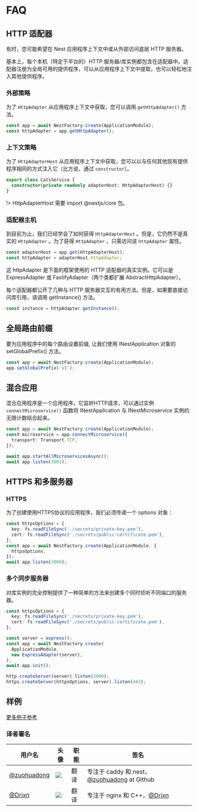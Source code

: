 # FAQ

## HTTP 适配器

有时，您可能希望在 Nest 应用程序上下文中或从外部访问底层 HTTP 服务器。

基本上，每个本机（特定于平台的）HTTP 服务器/库实例都包含在适配器中。适配器注册为全局可用的提供程序，可以从应用程序上下文中提取，也可以轻松地注入其他提供程序。

### 外部策略

为了 `HttpAdapter` 从应用程序上下文中获取，您可以调用 `getHttpAdapter()` 方法。

```typescript
const app = await NestFactory.create(ApplicationModule);
const httpAdapter = app.getHttpAdapter();
```


### 上下文策略

为了 `HttpAdapterHost` 从应用程序上下文中获取，您可以以与任何其他现有提供程序相同的方式注入它（比方说，通过 `constructor`）。

```typescript
export class CatsService {
  constructor(private readonly adapterHost: HttpAdapterHost) {}
}
```

!> HttpAdapterHost 需要 import @nestjs/core 包。

### 适配器主机

到目前为止，我们已经学会了如何获得 `HttpAdapterHost` 。但是，它仍然不是真实的 `HttpAdapter` 。为了获得 `HttpAdapter` ，只需访问该 `httpAdapter` 属性。

```typescript
const adapterHost = app.get(HttpAdapterHost);
const httpAdapter = adapterHost.httpAdapter;
```

这 httpAdapter 是下面的框架使用的 HTTP 适配器的真实实例。它可以是 ExpressAdapter 或 FastifyAdapter（两个类都扩展 AbstractHttpAdapter）。

每个适配器都公开了几种与 HTTP 服务器交互的有用方法。但是，如果要直接访问库引用，请调用 getInstance() 方法。


```typescript
const instance = httpAdapter.getInstance();
```

## 全局路由前缀

要为应用程序中的每个路由设置前缀, 让我们使用 INestApplication 对象的 setGlobalPrefix() 方法。

```typescript
const app = await NestFactory.create(ApplicationModule);
app.setGlobalPrefix('v1');
```


## 混合应用


混合应用程序是一个应用程序，它监听HTTP请求，可以通过实例 `connectMicroservice()` 函数将 INestApplication 与 INestMicroservice 实例的无限计数结合起来。

```typescript
const app = await NestFactory.create(ApplicationModule);
const microservice = app.connectMicroservice({
  transport: Transport.TCP,
});

await app.startAllMicroservicesAsync();
await app.listen(3001);
```


## HTTPS 和多服务器

### HTTPS

为了创建使用HTTPS协议的应用程序，我们必须传递一个 options 对象：

```typescript
const httpsOptions = {
  key: fs.readFileSync('./secrets/private-key.pem'),
  cert: fs.readFileSync('./secrets/public-certificate.pem'),
};
const app = await NestFactory.create(ApplicationModule, {
  httpsOptions,
});
await app.listen(3000);
```

### 多个同步服务器
对库实例的完全控制提供了一种简单的方法来创建多个同时侦听不同端口的服务器。

```typescript
const httpsOptions = {
  key: fs.readFileSync('./secrets/private-key.pem'),
  cert: fs.readFileSync('./secrets/public-certificate.pem'),
};

const server = express();
const app = await NestFactory.create(
  ApplicationModule,
  new ExpressAdapter(server),
);
await app.init();

http.createServer(server).listen(3000);
https.createServer(httpsOptions, server).listen(443);
```

## 样例

[更多例子参考](https://github.com/nestjs/nest/tree/master/examples)



 ### 译者署名

| 用户名 | 头像 | 职能 | 签名 |
|---|---|---|---|
| [@zuohuadong](https://github.com/zuohuadong)  | <img class="avatar-66 rm-style" src="https://wx3.sinaimg.cn/large/006fVPCvly1fmpnlt8sefj302d02s742.jpg">  |  翻译  | 专注于 caddy 和 nest，[@zuohuadong](https://github.com/zuohuadong/) at Github  |
| [@Drixn](https://drixn.com/)  | <img class="avatar-66 rm-style" src="https://cdn.drixn.com/img/src/avatar1.png">  |  翻译  | 专注于 nginx 和 C++，[@Drixn](https://drixn.com/) |
